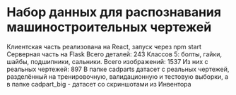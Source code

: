 # Набор данных для распознавания машиностроительных чертежей
Клиентская часть реализована на React, запуск через npm start
Серверная часть на Flask
Всего деталей: 243
Классов 5: болты, гайки, шайбы, подшипники, сальники.
Всего изображений: 1537
Из них с реальных чертежей: 897
В папке cadparts датасет с реальных чертежей, разделённый на тренировочную, валидационную и тестовую выборки, а в папке cadpart_big - датасет со скриншотами из Инвентора